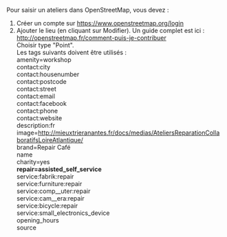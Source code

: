 
Pour saisir un ateliers dans OpenStreetMap, vous devez :<br/>
1. Créer un compte sur https://www.openstreetmap.org/login<br/>
2. Ajouter le lieu (en cliquant sur Modifier). Un guide complet est ici : http://openstreetmap.fr/comment-puis-je-contribuer<br/>
Choisir type "Point".<br/>
Les tags suivants doivent être utilisés :<br/>
			amenity=workshop<br/>
			contact:city<br/>
			contact:housenumber<br/>
			contact:postcode<br/>
			contact:street<br/>
			contact:email<br/>
			contact:facebook<br/>
			contact:phone<br/>
			contact:website<br/>
			description:fr<br/>
			image=http://mieuxtrieranantes.fr/docs/medias/AteliersReparationCollaboratifsLoireAtlantique/<br/>
			brand=Repair Café<br/>
			name<br/>
			charity=yes<br/>
			<b>repair=assisted_self_service</b><br/>
			service:fabrik:repair<br/>
			service:furniture:repair<br/>
			service:comp__uter:repair<br/>
			service:cam__era:repair<br/>
			service:bicycle:repair<br/>
			service:small_electronics_device<br/>
			opening_hours<br/>
			source<br/>
